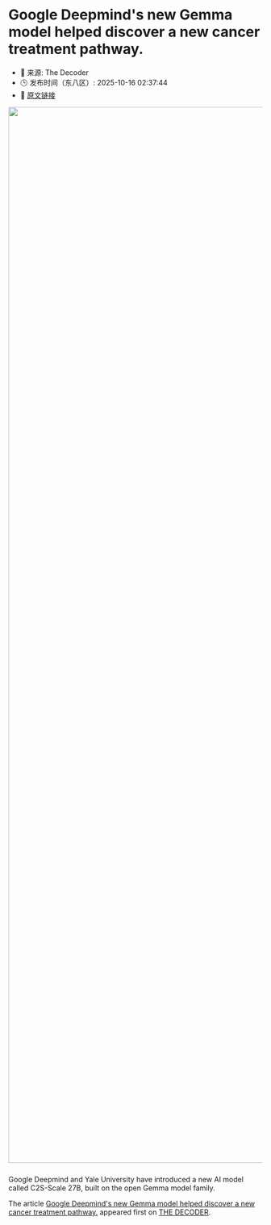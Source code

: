 # Google Deepmind's new Gemma model helped discover a new cancer treatment pathway.
- 📅 来源: The Decoder
- 🕒 发布时间（东八区）: 2025-10-16 02:37:44
- 🔗 [原文链接](https://the-decoder.com/google-deepminds-new-gemma-model-helped-discover-a-new-cancer-treatment-pathway/)

<p><img alt="" class="attachment-full size-full wp-post-image" height="866" src="https://the-decoder.com/wp-content/uploads/2025/10/google_deepmind_gemma_cancer.png" style="height: auto; margin-bottom: 10px;" width="2095" /></p>
<p>        Google Deepmind and Yale University have introduced a new AI model called C2S-Scale 27B, built on the open Gemma model family.</p>
<p>The article <a href="https://the-decoder.com/google-deepminds-new-gemma-model-helped-discover-a-new-cancer-treatment-pathway/">Google Deepmind&#039;s new Gemma model helped discover a new cancer treatment pathway.</a> appeared first on <a href="https://the-decoder.com">THE DECODER</a>.</p>